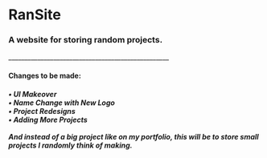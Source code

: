 <h1>RanSite</h2>
<h3>A website for storing random projects.</h3>
__________________________________________________
<h4>Changes to be made:</h5>
<h5>
  •   UI Makeover <br>
  •   Name Change with New Logo <br>
  •   Project Redesigns <br>
  •   Adding More Projects <br> <br>
And instead of a big project like on my portfolio, this will be to store small projects I randomly think of making.
</h5>
